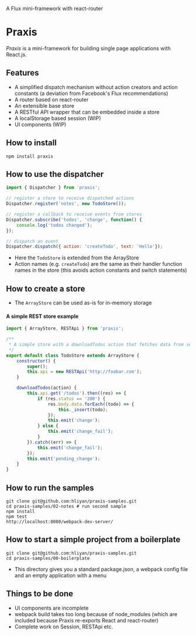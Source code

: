A Flux mini-framework with react-router

# Praxis

*Praxis* is a mini-framework for building single page applications with React.js.

## Features
- A simplified dispatch mechanism without action creators and action constants (a deviation from Facebook's Flux recommendations)
- A router based on react-router
- An extensible base store
- A RESTful API wrapper that can be embedded inside a store
- A localStorage based session (WIP)
- UI components (WIP)

## How to install

`npm install praxis`

## How to use the dispatcher

```javascript
import { Dispatcher } from 'praxis';

// register a store to receive dispatched actions
Dispatcher.register('notes', new TodoStore());

// register a callback to receive events from stores
Dispatcher.subscribe('todos', 'change', function() {
    console.log('todos changed');
});

// dispatch an event
Dispatcher.dispatch({ action: 'createTodo', text: 'Hello'});
```

- Here the `TodoStore` is extended from the ArrayStore
- Action names (e.g. `createTodo`) are the same as their handler function names in the store (this avoids action constants and switch statements)

## How to create a store

- The `ArrayStore` can be used as-is for in-memory storage

#### A simple REST store example

```javascript
import { ArrayStore, RESTApi } from 'praxis';

/**
 * A simple store with a downloadTodos action that fetches data from server
 */
export default class TodoStore extends ArrayStore {
    constructor() {
        super();
        this.api = new RESTApi('http://foobar.com');
    }

    downloadTodos(action) {
        this.api.get('/todos').then((res) => {
            if (res.status == '200') {
                res.body.data.forEach((todo) => {
                    this._insert(todo);
                });
                this.emit('change');
            } else {
                this.emit('change_fail');
            }
        }).catch((err) => {
            this.emit('change_fail');
        });
        this.emit('pending_change');       
    }
}
```

## How to run the samples

```
git clone git@github.com:hliyan/praxis-samples.git
cd praxis-samples/02-notes # run second sample
npm install
npm test
http://localhost:8080/webpack-dev-server/
```

## How to start a simple project from a boilerplate

```
git clone git@github.com:hliyan/praxis-samples.git
cd praxis-samples/00-boilerplate
```

- This directory gives you a standard package.json, a webpack config file and an empty application with a menu

## Things to be done
- UI components are incomplete
- webpack build takes too long because of node_modules (which are included because Praxis re-exports React and react-router)
- Complete work on Session, RESTApi etc.
